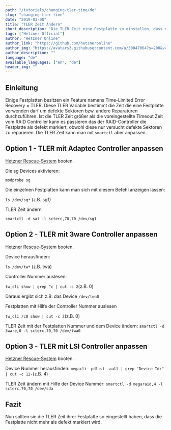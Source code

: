 ```yaml
---
path: "/tutorials/changing-tler-time/de"
slug: "changing-tler-time"
date: "2019-03-08"
title: "TLER Zeit Ändern"
short_description: "Die TLER Zeit eine Festplatte so einstellen, dass die Festplatte nicht mehr als defekt markiert wird."
tags: ["Hetzner Official"]
author: "Hetzner Online"
author_link: "https://github.com/hetzneronline"
author_img: "https://avatars3.githubusercontent.com/u/30047064?s=200&v=4"
author_description: ""
language: "de"
available_languages: ["en", "de"]
header_img: ""
---
```


## Einleitung

Einige Festplatten besitzen ein Feature namens Time-Limited Error Recovery = TLER. Diese TLER Variable bestimmt die Zeit die eine Festplatte verwenden darf um defekte Sektoren bzw. andere Reparaturen durchzuführen. Ist die TLER Zeit größer als die voreingestellte Timeout Zeit vom RAID Controller kann es passieren das der RAID-Controller die Festplatte als defekt markiert, obwohl diese nur versucht defekte Sektoren zu reparieren. Die TLER Zeit kann man mit `smartctl` aber anpassen.

## Option 1 - TLER mit Adaptec Controller anpassen

[Hetzner Rescue-System](https://wiki.hetzner.de/index.php/Hetzner_Rescue-System) booten.

Die sg Devices aktivieren:

`modprobe sg`

Die einzelnen Festplatten kann man sich mit diesem Befehl anzeigen lassen:

`ls /dev/sg*`
(z.B. sg1)

TLER Zeit ändern

`smartctl -d sat -l scterc,70,70 /dev/sg1`

## Option 2 - TLER mit 3ware Controller anpassen

[Hetzner Rescue-System](https://wiki.hetzner.de/index.php/Hetzner_Rescue-System) booten.

Device herausfinden:

`ls /dev/tw*`
(z.B. twa)

Controller Nummer auslesen:

`tw_cli show | grep ^c | cut -c 2`(z.B. 0)

Daraus ergibt sich z.B. das Device `/dev/twa0`

Festplatten mit Hilfe der Controller Nummer auslesen

`tw_cli /c0 show | cut -c 2`(z.B. 0)

TLER Zeit mit der Festplatten Nummer und dem Device ändern:
`smartctl -d 3ware,0 -l scterc,70,70 /dev/twa0`

## Option 3 - TLER mit LSI Controller anpassen

[Hetzner Rescue-System](https://wiki.hetzner.de/index.php/Hetzner_Rescue-System) booten.

Device Nummer herausfinden:
`megacli -pdlist -aall | grep "Device Id:" | cut -c 12-`(z.B. 4)

TLER Zeit ändern mit Hilfe der Device Nummer:
`smartctl -d megaraid,4 -l scterc,70,70 /dev/sda`

## Fazit

Nun sollten sie die TLER Zeit ihrer Festplatte so eingestellt haben, dass die Festplatte nicht mehr als defekt markiert wird.

